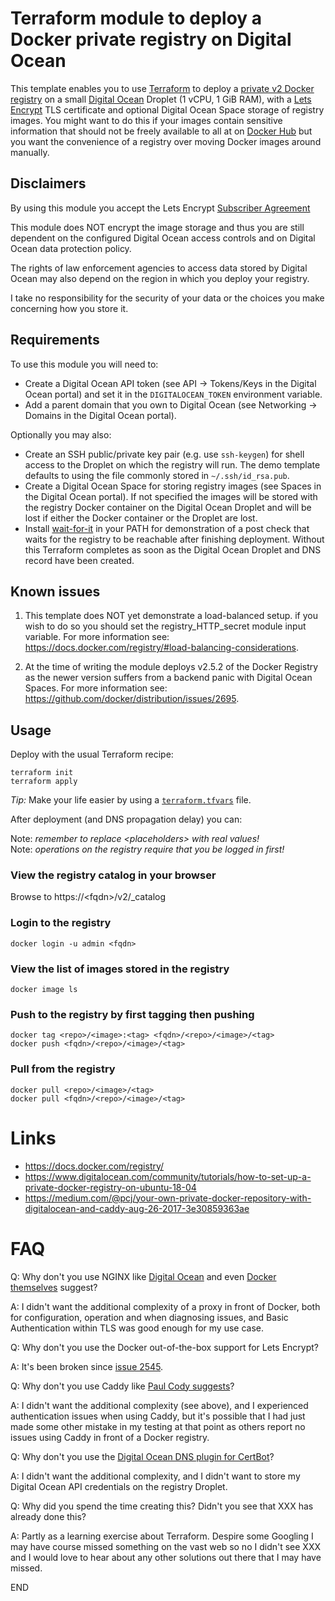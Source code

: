# Terraform module to deploy a Docker private registry on Digital Ocean
This template enables you to use [Terraform](https://terraform.io/) to deploy a [private v2 Docker registry](https://docs.docker.com/registry/) on a small [Digital Ocean](https://digitalocean.com/) Droplet (1 vCPU, 1 GiB RAM), with a [Lets Encrypt](https://letsencrypt.org/) TLS certificate and optional Digital Ocean Space storage of registry images. You might want to do this if your images contain sensitive information that should not be freely available to all at on [Docker Hub](https://hub.docker.com/) but you want the convenience of a registry over moving Docker images around manually.

## Disclaimers
By using this module you accept the Lets Encrypt [Subscriber Agreement](https://letsencrypt.org/repository/)

This module does NOT encrypt the image storage and thus you are still dependent on the configured Digital Ocean access controls and on Digital Ocean data protection policy.

The rights of law enforcement agencies to access data stored by Digital Ocean may also depend on the region in which you deploy your registry.

I take no responsibility for the security of your data or the choices you make concerning how you store it.

## Requirements
To use this module you will need to:
- Create a Digital Ocean API token (see API -> Tokens/Keys in the Digital Ocean portal) and set it in the `DIGITALOCEAN_TOKEN` environment variable.
- Add a parent domain that you own to Digital Ocean (see Networking -> Domains in the Digital Ocean portal).

Optionally you may also:
- Create an SSH public/private key pair (e.g. use `ssh-keygen`) for shell access to the Droplet on which the registry will run. The demo template defaults to using the file commonly stored in `~/.ssh/id_rsa.pub`.
- Create a Digital Ocean Space for storing registry images (see Spaces in the Digital Ocean portal). If not specified the images will be stored with the registry Docker container on the Digital Ocean Droplet and will be lost if either the Docker container or the Droplet are lost.
- Install [wait-for-it](https://github.com/vishnubob/wait-for-it) in your PATH for demonstration of a post check that waits for the registry to be reachable after finishing deployment. Without this Terraform completes as soon as the Digital Ocean Droplet and DNS record have been created.

## Known issues
1. This template does NOT yet demonstrate a load-balanced setup. if you wish to do so you should set the registry_HTTP_secret module input variable. For more information see: https://docs.docker.com/registry/#load-balancing-considerations.

2. At the time of writing the module deploys v2.5.2 of the Docker Registry as the newer version suffers from a backend panic with Digital Ocean Spaces. For more information see: https://github.com/docker/distribution/issues/2695.

## Usage
Deploy with the usual Terraform recipe:

    terraform init
    terraform apply

*Tip:* Make your life easier by using a [`terraform.tfvars`](https://learn.hashicorp.com/terraform/getting-started/variables#assigning-variables) file.

After deployment (and DNS propagation delay) you can:

Note: _remember to replace \<placeholders\> with real values!_<br/>
Note: _operations on the registry require that you be logged in first!_

### View the registry catalog in your browser
Browse to https://\<fqdn\>/v2/_catalog

### Login to the registry
    docker login -u admin <fqdn>
### View the list of images stored in the registry
    docker image ls
### Push to the registry by first tagging then pushing
    docker tag <repo>/<image>:<tag> <fqdn>/<repo>/<image>/<tag>
    docker push <fqdn>/<repo>/<image>/<tag>
### Pull from the registry
    docker pull <repo>/<image>/<tag>
    docker pull <fqdn>/<repo>/<image>/<tag>
    
# Links
- https://docs.docker.com/registry/
- https://www.digitalocean.com/community/tutorials/how-to-set-up-a-private-docker-registry-on-ubuntu-18-04
- https://medium.com/@pcj/your-own-private-docker-repository-with-digitalocean-and-caddy-aug-26-2017-3e30859363ae

# FAQ
Q: Why don't you use NGINX like [Digital Ocean](https://www.digitalocean.com/community/tutorials/how-to-set-up-a-private-docker-registry-on-ubuntu-18-04) and even [Docker themselves](https://docs.docker.com/registry/deploying/#more-advanced-authentication) suggest?

A: I didn't want the additional complexity of a proxy in front of Docker, both for configuration, operation and when diagnosing issues, and Basic Authentication within TLS was good enough for my use case.

Q: Why don't you use the Docker out-of-the-box support for Lets Encrypt?

A: It's been broken since [issue 2545](https://github.com/docker/distribution/issues/2545).

Q: Why don't you use Caddy like [Paul Cody suggests](https://medium.com/@pcj/your-own-private-docker-repository-with-digitalocean-and-caddy-aug-26-2017-3e30859363ae)?

A: I didn't want the additional complexity (see above), and I experienced authentication issues when using Caddy, but it's possible that I had just made some other mistake in my testing at that point as others report no issues using Caddy in front of a Docker registry.

Q: Why don't you use the [Digital Ocean DNS plugin for CertBot](https://certbot-dns-digitalocean.readthedocs.io/en/stable/)?

A: I didn't want the additional complexity, and I didn't want to store my Digital Ocean API credentials on the registry Droplet.

Q: Why did you spend the time creating this? Didn't you see that XXX has already done this?

A: Partly as a learning exercise about Terraform. Despire some Googling I may have course missed something on the vast web so no I didn't see XXX and I would love to hear about any other solutions out there that I may have missed.

END
